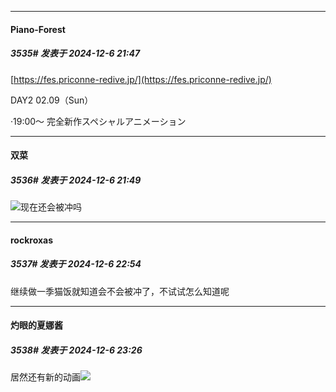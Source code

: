 ﻿
*****

####  Piano-Forest  
##### 3535#       发表于 2024-12-6 21:47

[https://fes.priconne-redive.jp/](https://fes.priconne-redive.jp/)

DAY2 02.09（Sun）

·19:00～ 完全新作スペシャルアニメーション

*****

####  双菜  
##### 3536#       发表于 2024-12-6 21:49

<img src="https://static.saraba1st.com/image/smiley/face2017/037.png" referrerpolicy="no-referrer">现在还会被冲吗


*****

####  rockroxas  
##### 3537#       发表于 2024-12-6 22:54

继续做一季猫饭就知道会不会被冲了，不试试怎么知道呢


*****

####  灼眼的夏娜酱  
##### 3538#       发表于 2024-12-6 23:26

居然还有新的动画<img src="https://static.saraba1st.com/image/smiley/face2017/180.png" referrerpolicy="no-referrer">


